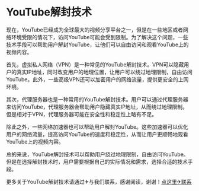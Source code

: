 # YouTube解封技术

现在，YouTube已经成为全球最大的视频分享平台之一，但是在一些地区或者网络环境受限的情况下，访问YouTube可能会受到限制。为了解决这个问题，一些技术手段可以帮助用户解封YouTube，让他们可以自由访问和观看YouTube上的视频内容。

首先，虚拟私人网络（VPN）是一种常见的YouTube解封技术。VPN可以隐藏用户的真实IP地址，同时改变用户的地理位置，让用户可以绕过地理限制，自由访问YouTube。此外，一些高级VPN还可以加密用户的网络流量，提供更安全的上网环境。

其次，代理服务器也是一种常用的YouTube解封技术。用户可以通过代理服务器来访问YouTube，代理服务器会帮助用户隐藏真实IP地址，从而绕过地理限制。但是相对于VPN，代理服务器可能在安全性和稳定性上略有不足。

除此之外，一些网络加速器也可以帮助用户解封YouTube。这些加速器可以优化用户的网络流量，提高访问YouTube的速度和稳定性，从而让用户更顺畅地观看YouTube上的视频内容。

总的来说，YouTube解封技术可以帮助用户绕过地理限制，自由访问YouTube。但是在选择解封技术时，用户需要根据自己的实际情况和需求，选择合适的技术手段。

更多关于YouTube解封技术请通过✈与我们联系，感谢阅读，谢谢！[点这里✈联系](https://a.k02.cc)
